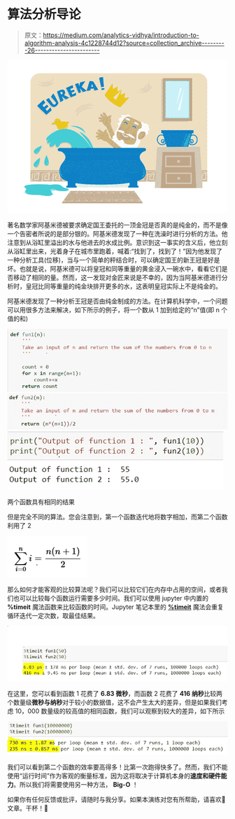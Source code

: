 # 算法分析导论

> 原文：<https://medium.com/analytics-vidhya/introduction-to-algorithm-analysis-4c1228744d12?source=collection_archive---------26----------------------->

![](img/e2f831870b60caf7ca12b3b5da6813c9.png)

著名数学家阿基米德被要求确定国王委托的一顶金冠是否真的是纯金的，而不是像一个告密者所说的是部分银的。阿基米德发现了一种在洗澡时进行分析的方法。他注意到从浴缸里溢出的水与他进去的水成比例。意识到这一事实的含义后，他立刻从浴缸里出来，光着身子在城市里跑着，喊着:“找到了，找到了！”因为他发现了一种分析工具(位移)，当与一个简单的秤结合时，可以确定国王的新王冠是好是坏。也就是说，阿基米德可以将皇冠和同等重量的黄金浸入一碗水中，看看它们是否移动了相同的量。然而，这一发现对金匠来说是不幸的，因为当阿基米德进行分析时，皇冠比同等重量的纯金块排开更多的水，这表明皇冠实际上不是纯金的。

阿基米德发现了一种分析王冠是否由纯金制成的方法。在计算机科学中，一个问题可以用很多方法来解决，如下所示的例子，将一个数从 1 加到给定的“n”值(即 n 个值的和)

![](img/6246f2953ad035ce75a386bf431132f8.png)![](img/4943f4abc05328e4cc71e19836e336f9.png)![](img/57a22c3c93ca7f89f4a036649f26cae1.png)

两个函数具有相同的结果

但是完全不同的算法。您会注意到，第一个函数迭代地将数字相加，而第二个函数利用了 2

![](img/f31d23080190e1802ec0496446405081.png)

那么如何才能客观的比较算法呢？我们可以比较它们在内存中占用的空间，或者我们也可以比较每个函数运行需要多少时间。我们可以使用 jupyter 中内置的 **%timeit** 魔法函数来比较函数的时间。Jupyter 笔记本里的 [**%timeit**](https://ipython.org/ipython-doc/3/interactive/magics.html#magic-timeit) 魔法会重复循环迭代一定次数，取最佳结果。

![](img/f556c34e6a7466824b2210041a3adc48.png)

在这里，您可以看到函数 1 花费了 **6.83 微秒**，而函数 2 花费了 **416 纳秒**比较两个数量级**微秒与纳秒**对于较小的数据值，这不会产生太大的差异，但是如果我们考虑 10，000 数量级的较高值的相同函数，我们可以观察到较大的差异，如下所示

![](img/8f045976a96478ef68dd1cb1b51719af.png)

我们可以看到第二个函数的效率要高得多！比第一次跑得快多了。然而，我们不能使用“运行时间”作为客观的衡量标准，因为这将取决于计算机本身的**速度和硬件能力**。所以我们将需要使用另一种方法， **Big-O** ！

如果你有任何反馈或批评，请随时与我分享。如果本演练对您有所帮助，请喜欢👏文章。干杯！🍻